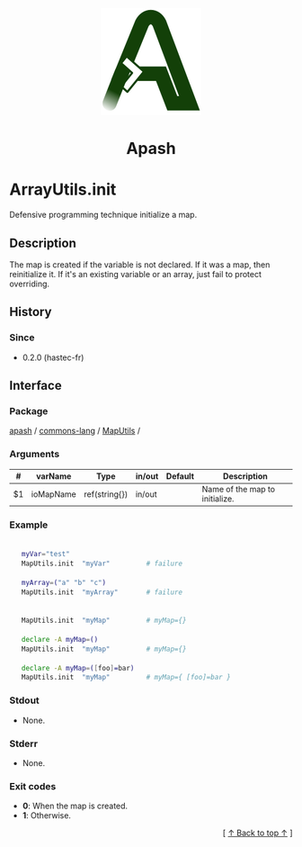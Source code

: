 
<div align='center' id='apash-top'>
  <a href='https://github.com/hastec-fr/apash'>
    <img alt='apash-logo' src='../../../../../../assets/apash-logo.svg'/>
  </a>

  # Apash
</div>


# ArrayUtils.init
Defensive programming technique initialize a map.
## Description
   The map is created if the variable is not declared.
   If it was a map, then reinitialize it.
   If it's an existing variable or an array, just fail to protect overriding.

## History
### Since
  * 0.2.0 (hastec-fr)

## Interface
### Package
<!-- apash.packageBegin -->
[apash](../../../apash.md) / [commons-lang](../../commons-lang.md) / [MapUtils](../MapUtils.md) / 
<!-- apash.packageEnd -->

### Arguments
 | #      | varName        | Type          | in/out   | Default    | Description                          |
 |--------|----------------|---------------|----------|------------|--------------------------------------|
 | $1     | ioMapName      | ref(string{}) | in/out   |            | Name of the map to initialize.       |

### Example
 ```bash
    
    myVar="test" 
    MapUtils.init  "myVar"         # failure

    myArray=("a" "b" "c")
    MapUtils.init  "myArray"       # failure


    MapUtils.init  "myMap"         # myMap={}

    declare -A myMap=()
    MapUtils.init  "myMap"         # myMap={}

    declare -A myMap=([foo]=bar)
    MapUtils.init  "myMap"         # myMap={ [foo]=bar }
 ```

### Stdout
  * None.
### Stderr
  * None.

### Exit codes
  * **0**: When the map is created.
  * **1**: Otherwise.

  <div align='right'>[ <a href='#apash-top'>↑ Back to top ↑</a> ]</div>

